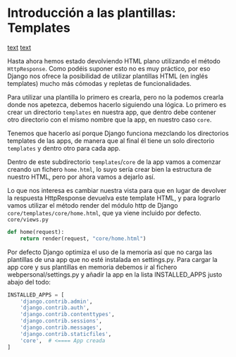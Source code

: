 # Introducción a las plantillas: Templates
[text](https://docs.djangoproject.com/en/2.0/ref/templates/)
[text](https://docs.djangoproject.com/en/2.0/topics/http/shortcuts/#render)

Hasta ahora hemos estado devolviendo HTML plano utilizando el método `HttpResponse`. Como podéis suponer esto no es muy práctico, por eso Django nos ofrece la posibilidad de utilizar plantillas HTML (en inglés templates) mucho más cómodas y repletas de funcionalidades.  

Para utilizar una plantilla lo primero es crearla, pero no la podemos crearla donde nos apetezca, debemos hacerlo siguiendo una lógica. Lo primero es crear un directorio `templates` en nuestra app, que dentro debe contener otro directorio con el mismo nombre que la app, en nuestro caso `core`.  

Tenemos que hacerlo así porque Django funciona mezclando los directorios templates de las apps, de manera que al final él tiene un solo directorio `templates` y dentro otro para cada app.  

Dentro de este subdirectorio `templates`/`core` de la app vamos a comenzar creando un fichero `home.html`, lo suyo sería crear bien la estructura de nuestro HTML, pero por ahora vamos a dejarlo así.  

Lo que nos interesa es cambiar nuestra vista para que en lugar de devolver la respuesta HttpResponse devuelva este template HTML, y para lograrlo vamos utilizar el método render del módulo http de Django `core/templates/core/home.html`, que ya viene incluido por defecto.  
`core/views.py`
```Python
def home(request):
    return render(request, "core/home.html")
```

Por defecto Django optimiza el uso de la memoria así que no carga las plantillas de una app que no esté instalada en settings.py. Para cargar la app core y sus plantillas en memoria debemos ir al fichero webpersonal/settings.py y añadir la app en la lista INSTALLED_APPS justo abajo del todo:  
```Python
INSTALLED_APPS = [
    'django.contrib.admin',
    'django.contrib.auth',
    'django.contrib.contenttypes',
    'django.contrib.sessions',
    'django.contrib.messages',
    'django.contrib.staticfiles',
    'core',  # <==== App creada 
]
```